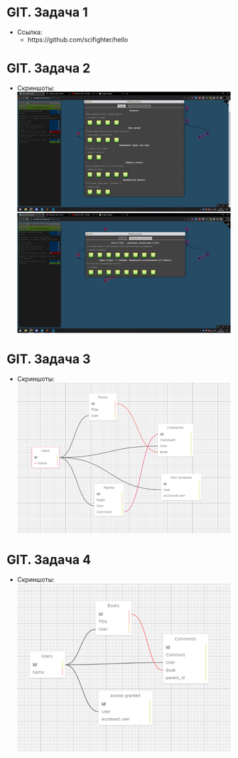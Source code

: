 <h1>GIT. Задача 1</h1>
    <ul>
        <li>
        Ссылка:
            <ul type = 'circle'>
                <li>
                    https://github.com/scifighter/hello
                </li>
            </ul>
        </li>
    </ul>
<h1>GIT. Задача 2</h1>
<ul>
    <li>
    Скриншоты:
    <img src = 'task2/screenshots/screenshot_1.png'>
    <img src = 'task2/screenshots/screenshot_2.png'>
    </li>
</ul>
<h1>GIT. Задача 3</h1>
<ul>
    <li>
    Скриншоты:
    <img src = 'task3/screenshots/screenshot_1.png'>
    </li>
</ul>
<h1>GIT. Задача 4</h1>
<ul>
    <li>
    Скриншоты:
    <img src = 'task4/screenshots/screenshot_1.png'>
    </li>
</ul>